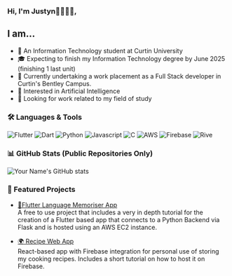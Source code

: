 ### Hi, I'm Justyn👋🧑🏾‍💻,
## I am...

- 📖 An Information Technology student at Curtin University
- 🎓 Expecting to finish my Information Technology degree by June 2025 (finishing 1 last unit)
- 💼 Currently undertaking a work placement as a Full Stack developer in Curtin's Bentley Campus.
- 🤔 Interested in Artificial Intelligence
- 👀 Looking for work related to my field of study

### 🛠️ Languages & Tools

![Flutter](https://img.shields.io/badge/-Flutter-blue?logo=flutter&logoColor=white)
![Dart](https://img.shields.io/badge/-Dart-green?logo=dart&logoColor=white)
![Python](https://img.shields.io/badge/-Python-purple?logo=python&logoColor=white)
![Javascript](https://img.shields.io/badge/-Javascript-yellow?logo=javascript&logoColor=white)
![C](https://img.shields.io/badge/-C-grey?logo=c&logoColor=white)
![AWS](https://img.shields.io/badge/-AWS-orange?logo=amazon-aws&logoColor=white)
![Firebase](https://img.shields.io/badge/-Firebase-red?logo=firebase&logoColor=white)
![Rive](https://img.shields.io/badge/-Rive-black?logo=rive&logoColor=white)

### 📊 GitHub Stats (Public Repositories Only)
![Your Name's GitHub stats](https://github-readme-stats.vercel.app/api?username=Justyn-M&show_icons=true&theme=tokyonight)

### 🚀 Featured Projects

- [📱Flutter Language Memoriser App](https://github.com/Justyn-M/language_memoriser)  
  A free to use project that includes a very in depth tutorial for the creation of a Flutter based app that connects to a Python Backend via Flask and is hosted using an AWS EC2 instance.
  
- [🌍 Recipe Web App](https://github.com/Justyn-M/recipe-organiser)  
  React-based app with Firebase integration for personal use of storing my cooking recipes. Includes a short tutorial on how to host it on Firebase.


